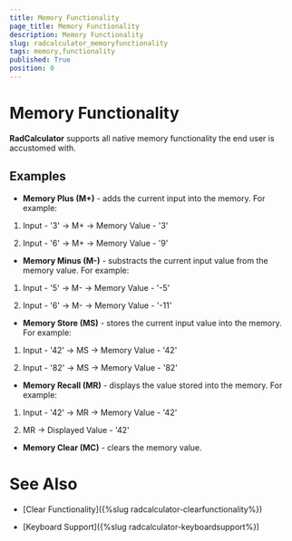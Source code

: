 ```yaml
---
title: Memory Functionality
page_title: Memory Functionality
description: Memory Functionality
slug: radcalculator_memoryfunctionality
tags: memory,functionality
published: True
position: 0
---
```


# Memory Functionality

__RadCalculator__ supports all native memory functionality the end user is accustomed with. 
		
## Examples

* __Memory Plus (M+)__ - adds the current input into the memory. For example:
				  
 1. Input - '3' -> M+ -> Memory Value - '3'

 1. Input - '6' -> M+ -> Memory Value - '9'

* __Memory Minus (M-)__ - substracts the current input value from the memory value. For example:	  

 1. Input - '5' -> M- -> Memory Value - '-5'

 1. Input - '6' -> M- -> Memory Value - '-11'

* __Memory Store (MS)__ - stores the current input value into the memory. For example:
				  

 1. Input - '42' -> MS -> Memory Value - '42'

 1. Input - '82' -> MS -> Memory Value - '82'

* __Memory Recall (MR)__ - displays the value stored into the memory. For example:
				  
 1. Input - '42' -> MR -> Memory Value - '42'

 1.  MR -> Displayed Value - '42'

* __Memory Clear (MC)__ - clears the memory value.
			  

# See Also

 * [Clear Functionality]({%slug radcalculator-clearfunctionality%})

 * [Keyboard Support]({%slug radcalculator-keyboardsupport%})
